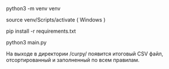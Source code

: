 python3 -m venv venv

source venv/Scripts/activate ( Windows )

pip install -r requirements.txt

python3 main.py

На выходе в директории /curpy/ появится итоговый CSV файл, отсортированный и заполненный по всем правилам.